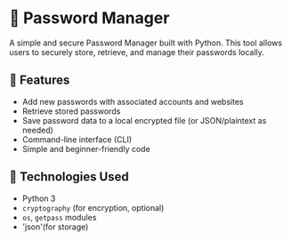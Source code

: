 # 🔐 Password Manager

A simple and secure Password Manager built with Python. This tool allows users to securely store, retrieve, and manage their passwords locally.

## 🚀 Features

- Add new passwords with associated accounts and websites
- Retrieve stored passwords
- Save password data to a local encrypted file (or JSON/plaintext as needed)
- Command-line interface (CLI)
- Simple and beginner-friendly code

## 🧰 Technologies Used

- Python 3
- `cryptography` (for encryption, optional)
- `os`, `getpass` modules
- 'json'(for storage)

